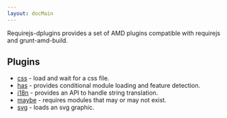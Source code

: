 ```yaml
---
layout: docMain
---
```

Requirejs-dplugins provides a set of AMD plugins compatible with requirejs and grunt-amd-build.

## Plugins

* [css](css.md) - load and wait for a css file.
* [has](has.md) - provides conditional module loading and feature detection.
* [i18n](i18n.md) - provides an API to handle string translation.
* [maybe](maybe.md) - requires modules that may or may not exist.
* [svg](svg.md) - loads an svg graphic.
